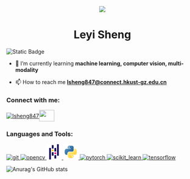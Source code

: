 <p align="center">
  <img width="140" src="https://github.com/LeyiSheng/LeyiSheng/blob/main/%E5%9D%A4%E5%9D%A4.avif">
  <h1 align="center"> Leyi Sheng</h1>
</p>

![Static Badge](https://img.shields.io/badge/a_noob-in_ML-blue?labelColor=red)

- 🌱 I’m currently learning **machine learning, computer vision, multi-modality**

- 📫 How to reach me **lsheng847@connect.hkust-gz.edu.cn**

<h3 align="left">Connect with me:</h3>
<p align="left">
<a href="https://kaggle.com/lsheng847" target="blank"><img align="center" src="https://raw.githubusercontent.com/rahuldkjain/github-profile-readme-generator/master/src/images/icons/Social/kaggle.svg" alt="lsheng847" height="30" width="40" /></a><a target="blank"><img align="center" src="https://www.vectorlogo.zone/logos/wechat/wechat-icon.svg" height="30" width="40" /></a>
</p>

<h3 align="left">Languages and Tools:</h3>
<p align="left"> <a href="https://git-scm.com/" target="_blank" rel="noreferrer"> <img src="https://www.vectorlogo.zone/logos/git-scm/git-scm-icon.svg" alt="git" width="40" height="40"/> </a> <a href="https://opencv.org/" target="_blank" rel="noreferrer"> <img src="https://www.vectorlogo.zone/logos/opencv/opencv-icon.svg" alt="opencv" width="40" height="40"/> </a> <a href="https://pandas.pydata.org/" target="_blank" rel="noreferrer"> <img src="https://raw.githubusercontent.com/devicons/devicon/2ae2a900d2f041da66e950e4d48052658d850630/icons/pandas/pandas-original.svg" alt="pandas" width="40" height="40"/> </a> <a href="https://www.python.org" target="_blank" rel="noreferrer"> <img src="https://raw.githubusercontent.com/devicons/devicon/master/icons/python/python-original.svg" alt="python" width="40" height="40"/> </a> <a href="https://pytorch.org/" target="_blank" rel="noreferrer"> <img src="https://www.vectorlogo.zone/logos/pytorch/pytorch-icon.svg" alt="pytorch" width="40" height="40"/> </a> <a href="https://scikit-learn.org/" target="_blank" rel="noreferrer"> <img src="https://upload.wikimedia.org/wikipedia/commons/0/05/Scikit_learn_logo_small.svg" alt="scikit_learn" width="40" height="40"/> </a> <a href="https://www.tensorflow.org" target="_blank" rel="noreferrer"> <img src="https://www.vectorlogo.zone/logos/tensorflow/tensorflow-icon.svg" alt="tensorflow" width="40" height="40"/> </a> </p>

</p>

![Anurag's GitHub stats](https://github-readme-stats.vercel.app/api?username=LeyiSheng&show_icons=true&theme=radical)
